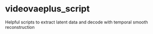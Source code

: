 # videovaeplus_script
Helpful scripts to extract latent data and decode with temporal smooth reconstruction
